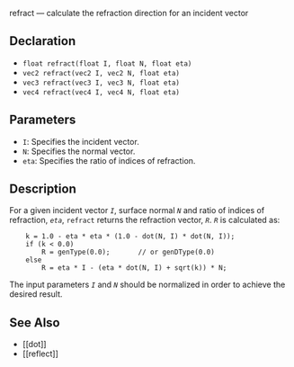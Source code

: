 refract — calculate the refraction direction for an incident vector
## Declaration
- ``float refract(float I, float N, float eta)``
- ``vec2 refract(vec2 I, vec2 N, float eta)``
- ``vec3 refract(vec3 I, vec3 N, float eta)``
- ``vec4 refract(vec4 I, vec4 N, float eta)``
## Parameters
- ``I``:  Specifies the incident vector.
- ``N``:  Specifies the normal vector.
- ``eta``:  Specifies the ratio of indices of refraction.
## Description
For a given incident vector _`I`_, surface normal _`N`_ and ratio of indices of refraction, _`eta`_, `refract` returns the refraction vector, _`R`_.
_`R`_ is calculated as:
```
    k = 1.0 - eta * eta * (1.0 - dot(N, I) * dot(N, I));
    if (k < 0.0)
        R = genType(0.0);       // or genDType(0.0)
    else
        R = eta * I - (eta * dot(N, I) + sqrt(k)) * N;
```
The input parameters _`I`_ and _`N`_ should be normalized in order to achieve the desired result.
## See Also
- [[dot]]
- [[reflect]]